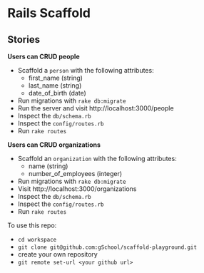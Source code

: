 # Rails Scaffold

## Stories

**Users can CRUD people**

* Scaffold a `person` with the following attributes:
    * first_name (string)
    * last_name (string)
    * date_of_birth (date)
* Run migrations with `rake db:migrate`
* Run the server and visit http://localhost:3000/people
* Inspect the `db/schema.rb`
* Inspect the `config/routes.rb`
* Run `rake routes`

**Users can CRUD organizations**

* Scaffold an `organization` with the following attributes:
    * name (string)
    * number_of_employees (integer)
* Run migrations with `rake db:migrate`
* Visit http://localhost:3000/organizations
* Inspect the `db/schema.rb`
* Inspect the `config/routes.rb`
* Run `rake routes`

To use this repo:

- `cd workspace`
- `git clone git@github.com:gSchool/scaffold-playground.git`
- create your own repository
- `git remote set-url <your github url>`

